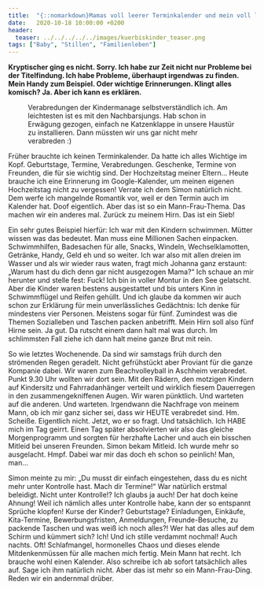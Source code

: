```yaml
---
title:  "{::nomarkdown}Mamas voll leerer Terminkalender und mein voll leeres Hirn{:/}"
date:   2020-10-18 10:00:00 +0200
header:
  teaser: ../../../../../images/kuerbiskinder_teaser.png
tags: ["Baby", "Stillen", "Familienleben"]
---
```


**Kryptischer ging es nicht. Sorry. Ich habe zur Zeit nicht nur Probleme bei der Titelfindung. Ich habe Probleme, überhaupt irgendwas zu finden. Mein Handy zum Beispiel. Oder wichtige Erinnerungen. Klingt alles komisch? Ja. Aber ich kann es erklären.**

<figure>
  <img src="../../../../../images/kuerbinkinder.png" alt="">
  <figcaption>Verabredungen der Kindermanage selbstverständlich ich. Am leichtesten ist es mit den Nachbarsjungs. Hab schon in Erwägung gezogen, einfach ne Katzenklappe in unsere Haustür zu installieren. Dann müssten wir uns gar nicht mehr verabreden :)</figcaption>
</figure>

Früher brauchte ich keinen Terminkalender. Da hatte ich alles Wichtige im Kopf. Geburtstage, Termine, Verabredungen. Geschenke, Termine von Freunden, die für sie wichtig sind. Der Hochzeitstag meiner Eltern… Heute brauche ich eine Erinnerung im Google-Kalender, um meinen eigenen Hochzeitstag nicht zu vergessen! Verrate ich dem Simon natürlich nicht. Dem werfe ich mangelnde Romantik vor, weil er den Termin auch im Kalender hat. Doof eigentlich. Aber das ist so ein Mann-Frau-Thema. Das machen wir ein anderes mal. Zurück zu meinem Hirn. Das ist ein Sieb! 

Ein sehr gutes Beispiel hierfür: Ich war mit den Kindern schwimmen. Mütter wissen was das bedeutet. Man muss eine Millionen Sachen einpacken. Schwimmhilfen, Badesachen für alle, Snacks, Windeln, Wechselklamotten, Getränke, Handy, Geld eh und so weiter. Ich war also mit allen dreien im Wasser und als wir wieder raus waten, fragt mich Johanna ganz erstaunt: „Warum hast du dich denn gar nicht ausgezogen Mama?“ Ich schaue an mir herunter und stelle fest: Fuck! Ich bin in voller Montur in den See gelatscht. Aber die Kinder waren bestens ausgestattet und bis unters Kinn in Schwimmflügel und Reifen gehüllt. Und ich glaube da kommen wir auch schon zur Erklärung für mein unverlässliches Gedächtnis: Ich denke für mindestens vier Personen. Meistens sogar für fünf. Zumindest was die Themen Sozialleben und Taschen packen anbetrifft. Mein Hirn soll also fünf Hirne sein. Ja gut. Da rutscht einem dann halt mal was durch. Im schlimmsten Fall ziehe ich dann halt meine ganze Brut mit rein. 

So wie letztes Wochenende. Da sind wir samstags früh durch den strömenden Regen geradelt. Nicht gefrühstückt aber Proviant für die ganze Kompanie dabei. Wir waren zum Beachvolleyball in Aschheim verabredet. Punkt 9.30 Uhr wollten wir dort sein. Mit den Rädern, den motzigen Kindern auf Kindersitz und Fahrradanhänger verteilt und wirklich fiesem Dauerregen in den zusammengekniffenen Augen. Wir waren pünktlich. Und warteten auf die anderen. Und warteten. Irgendwann die Nachfrage von meinem Mann, ob ich mir ganz sicher sei, dass wir HEUTE verabredet sind. Hm. Scheiße. Eigentlich nicht. Jetzt, wo er so fragt. Und tatsächlich. Ich HABE mich im Tag geirrt. Einen Tag später absolvierten wir also das gleiche Morgenprogramm und sorgten für herzhafte Lacher und auch ein bisschen Mitleid bei unseren Freunden. Simon bekam Mitleid. Ich wurde mehr so ausgelacht. Hmpf. Dabei war mir das doch eh schon so peinlich! Man, man… 

Simon meinte zu mir: „Du musst dir einfach eingestehen, dass du es nicht mehr unter Kontrolle hast. Mach dir Termine!“ War natürlich erstmal beleidigt. Nicht unter Kontrolle!? Ich glaubs ja auch! Der hat doch keine Ahnung! Weil ich nämlich alles unter Kontrolle habe, kann der so entspannt Sprüche klopfen! Kurse der Kinder? Geburtstage? Einladungen, Einkäufe, Kita-Termine, Bewerbungsfristen, Anmeldungen, Freunde-Besuche, zu packende Taschen und was weiß ich noch alles?! Wer hat das alles auf dem Schirm und kümmert sich? Ich! Und ich stille verdammt nochmal! Auch nachts. Oft! Schlafmangel, hormonelles Chaos und dieses elende Mitdenkenmüssen für alle machen mich fertig. Mein Mann hat recht. Ich brauche wohl einen Kalender. Also schreibe ich ab sofort tatsächlich alles auf. Sage ich ihm natürlich nicht. Aber das ist mehr so ein Mann-Frau-Ding. Reden wir ein andernmal drüber. 





 

   



















  












 






 





  


  






					 


 
 








